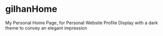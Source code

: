 # gilhanHome
My Personal Home Page, for Personal Website Profile
Display with a dark theme to convey an elegant impression
